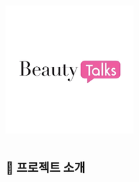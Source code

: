<img src="BeautyTalk/WebContent/resources/images/MainLogo.png" width="300" />


<br>
<br>


# 🌸 프로젝트 소개
